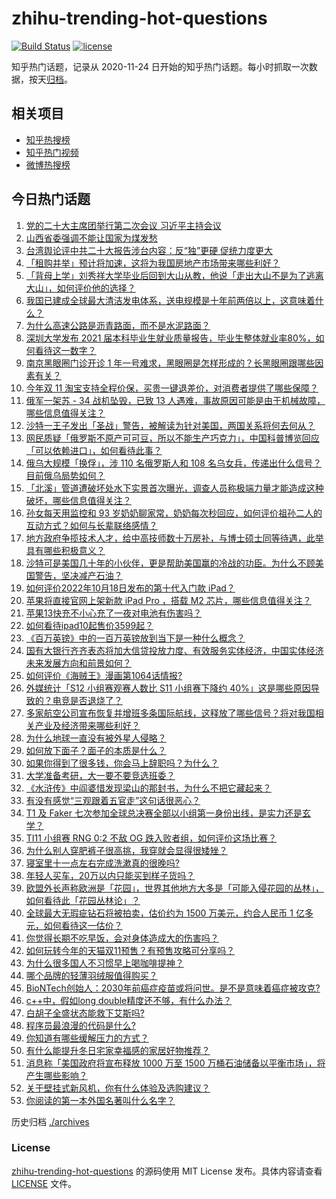 # zhihu-trending-hot-questions

[![Build Status](https://github.com/justjavac/zhihu-trending-hot-questions/workflows/ci/badge.svg?branch=master)](https://github.com/justjavac/zhihu-trending-hot-questions/actions)
[![license](https://img.shields.io/github/license/justjavac/zhihu-trending-hot-questions)](https://github.com/justjavac/zhihu-trending-hot-questions/blob/master/LICENSE)

知乎热门话题，记录从 2020-11-24 日开始的知乎热门话题。每小时抓取一次数据，按天[归档](./archives)。

## 相关项目

- [知乎热搜榜](https://github.com/justjavac/zhihu-trending-top-search)
- [知乎热门视频](https://github.com/justjavac/zhihu-trending-hot-video)
- [微博热搜榜](https://github.com/justjavac/weibo-trending-hot-search)

## 今日热门话题

<!-- BEGIN -->
<!-- 最后更新时间 Wed Oct 19 2022 02:43:23 GMT+0800 (China Standard Time) -->

1. [党的二十大主席团举行第二次会议 习近平主持会议](https://www.zhihu.com/question/574863343)
1. [山西省委强调不能让国家为煤发愁](https://www.zhihu.com/question/574866016)
1. [台湾舆论评中共二十大报告涉台内容：反“独”更硬 促统力度更大](https://www.zhihu.com/question/574856773)
1. [「租购并举」预计将加速，这将为我国房地产市场带来哪些利好？](https://www.zhihu.com/question/560526531)
1. [「背母上学」刘秀祥大学毕业后回到大山从教，他说「走出大山不是为了逃离大山」，如何评价他的选择？](https://www.zhihu.com/question/560561660)
1. [我国已建成全球最大清洁发电体系，送电规模是十年前两倍以上，这意味着什么？](https://www.zhihu.com/question/560241319)
1. [为什么高速公路是沥青路面，而不是水泥路面？](https://www.zhihu.com/question/521004760)
1. [深圳大学发布 2021 届本科毕业生就业质量报告，毕业生整体就业率80%，如何看待这一数字？](https://www.zhihu.com/question/559584558)
1. [南京黑眼圈门诊开诊 1 年一号难求，黑眼圈是怎样形成的？长黑眼圈跟哪些因素有关？](https://www.zhihu.com/question/560264092)
1. [今年双 11 淘宝支持全程价保，买贵一键退差价，对消费者提供了哪些保障？](https://www.zhihu.com/question/560490826)
1. [俄军一架苏 - 34 战机坠毁，已致 13 人遇难，事故原因可能是由于机械故障，哪些信息值得关注？](https://www.zhihu.com/question/560428753)
1. [沙特一王子发出「圣战」警告，被解读为针对美国，两国关系将何去何从？](https://www.zhihu.com/question/560447875)
1. [网民质疑「俄罗斯不原产可可豆，所以不能生产巧克力」，中国科普博览回应「可以依赖进口」，如何看待此事？](https://www.zhihu.com/question/560272453)
1. [俄乌大规模「换俘」，涉 110 名俄罗斯人和 108 名乌女兵，传递出什么信号？目前俄乌局势如何？](https://www.zhihu.com/question/560395829)
1. [「北溪」管道遭破坏处水下实景首次曝光，调查人员称极端力量才能造成这种破坏，哪些信息值得关注？](https://www.zhihu.com/question/560593260)
1. [孙女每天用监控和 93 岁奶奶聊家常，奶奶每次秒回应，如何评价祖孙二人的互动方式？如何与长辈联络感情？](https://www.zhihu.com/question/560103987)
1. [地方政府争揽技术人才，给中高技师数十万房补，与博士硕士同等待遇，此举具有哪些积极意义？](https://www.zhihu.com/question/560417143)
1. [沙特可是美国几十年的小伙伴，更是帮助美国赢的冷战的功臣。为什么不顾美国警告，坚决减产石油？](https://www.zhihu.com/question/559354251)
1. [如何评价2022年10月18日发布的第十代入门款 iPad？](https://www.zhihu.com/question/558242808)
1. [苹果将直接官网上架新款 iPad Pro ，搭载 M2 芯片，哪些信息值得关注？](https://www.zhihu.com/question/559895131)
1. [苹果13快充不小心充了一夜对电池有伤害吗？](https://www.zhihu.com/question/559033078)
1. [如何看待ipad10起售价3599起？](https://www.zhihu.com/question/560629094)
1. [《百万英镑》中的一百万英镑放到当下是一种什么概念？](https://www.zhihu.com/question/316289634)
1. [国有大银行齐齐表态将加大信贷投放力度、有效服务实体经济，中国实体经济未来发展方向和前景如何？](https://www.zhihu.com/question/560592632)
1. [如何评价《海贼王》漫画第1064话情报?](https://www.zhihu.com/question/560458726)
1. [外媒统计「S12 小组赛观赛人数比 S11 小组赛下降约 40%」这是哪些原因导致的？电竞是否退烧了？](https://www.zhihu.com/question/560476965)
1. [多家航空公司宣布恢复并增班多条国际航线，这释放了哪些信号？将对我国相关产业及经济带来哪些利好？](https://www.zhihu.com/question/560233807)
1. [为什么地球一直没有被外星人侵略？](https://www.zhihu.com/question/34363099)
1. [如何放下面子？面子的本质是什么？](https://www.zhihu.com/question/549183199)
1. [如果你得到了很多钱，你会马上辞职吗？为什么？](https://www.zhihu.com/question/559704842)
1. [大学准备考研，大一要不要竞选班委？](https://www.zhihu.com/question/552682057)
1. [《水浒传》中阎婆惜发现梁山的那封书，为什么不把它藏起来？](https://www.zhihu.com/question/559152025)
1. [有没有感觉“三观跟着五官走”这句话很恶心？](https://www.zhihu.com/question/411304984)
1. [T1 及 Faker 七次参加全球总决赛全部以小组第一身份出线，是实力还是玄学？](https://www.zhihu.com/question/559282033)
1. [TI11 小组赛 RNG 0:2 不敌 OG 跌入败者组，如何评价这场比赛？](https://www.zhihu.com/question/560521537)
1. [为什么别人穿肥裤子很高挑，我穿就会显得很矮矬？](https://www.zhihu.com/question/554731582)
1. [寝室里十一点左右完成洗漱真的很晚吗?](https://www.zhihu.com/question/560344476)
1. [年轻人买车，20万以内只能买到样子货吗？](https://www.zhihu.com/question/560254720)
1. [欧盟外长声称欧洲是「花园」，世界其他地方大多是「可能入侵花园的丛林」，如何看待此「花园丛林论」？](https://www.zhihu.com/question/559385931)
1. [全球最大无瑕疵钻石将被拍卖，估价约为 1500 万美元，约合人民币 1 亿多元，如何看待这一估价？](https://www.zhihu.com/question/560599129)
1. [你觉得长期不吃早饭，会对身体造成大的伤害吗？](https://www.zhihu.com/question/559991287)
1. [如何玩转今年的天猫双11预售？有预售攻略可分享吗？](https://www.zhihu.com/question/560228314)
1. [为什么很多国人不习惯早上喝咖啡提神？](https://www.zhihu.com/question/560233283)
1. [哪个品牌的轻薄羽绒服值得购买？](https://www.zhihu.com/question/555702917)
1. [BioNTech创始人：2030年前癌症疫苗或将问世。是不是意味着癌症被攻克?](https://www.zhihu.com/question/560293215)
1. [c++中，假如long double精度还不够，有什么办法？](https://www.zhihu.com/question/559724524)
1. [白胡子全盛状态能救下艾斯吗?](https://www.zhihu.com/question/312407865)
1. [程序员最浪漫的代码是什么?](https://www.zhihu.com/question/24711491)
1. [你知道有哪些缓解压力的方式？](https://www.zhihu.com/question/559602886)
1. [有什么能提升冬日宅家幸福感的家居好物推荐？](https://www.zhihu.com/question/550634570)
1. [消息称「美国政府将宣布释放 1000 万至 1500 万桶石油储备以平衡市场」，将产生哪些影响？](https://www.zhihu.com/question/560394679)
1. [关于壁挂式新风机，你有什么体验及选购建议？](https://www.zhihu.com/question/27103355)
1. [你阅读的第一本外国名著叫什么名字？](https://www.zhihu.com/question/556040195)

<!-- END -->

历史归档 [./archives](./archives)

### License

[zhihu-trending-hot-questions](https://github.com/justjavac/zhihu-trending-hot-questions)
的源码使用 MIT License 发布。具体内容请查看 [LICENSE](./LICENSE) 文件。

